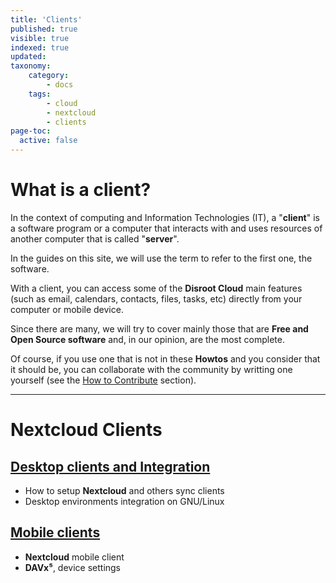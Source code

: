 ```yaml
---
title: 'Clients'
published: true
visible: true
indexed: true
updated:
taxonomy:
    category:
        - docs
    tags:
        - cloud
        - nextcloud
        - clients
page-toc:
  active: false
---
```


# What is a client?

In the context of computing and Information Technologies (IT), a "**client**" is a software program or a computer that interacts with and uses resources of another computer that is called "**server**".

In the guides on this site, we will use the term to refer to the first one, the software.

With a client, you can access some of the **Disroot Cloud** main features (such as email, calendars, contacts, files, tasks, etc) directly from your computer or mobile device.

Since there are many, we will try to cover mainly those that are **Free and Open Source software** and, in our opinion, are the most complete.

Of course, if you use one that is not in these **Howtos** and you consider that it should be, you can collaborate with the community by writting one yourself (see the [How to Contribute](/contribute) section).

---

# Nextcloud Clients

## [Desktop clients and Integration](desktop)
- How to setup **Nextcloud** and others sync clients
- Desktop environments integration on GNU/Linux

## [Mobile clients](mobile)
- **Nextcloud** mobile client
- **DAVx⁵**, device settings
